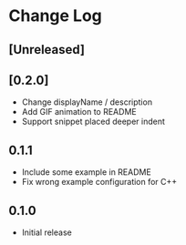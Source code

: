 # Change Log

## [Unreleased]

## [0.2.0]

- Change displayName / description
- Add GIF animation to README
- Support snippet placed deeper indent

## 0.1.1

- Include some example in README
- Fix wrong example configuration for C++

## 0.1.0

- Initial release